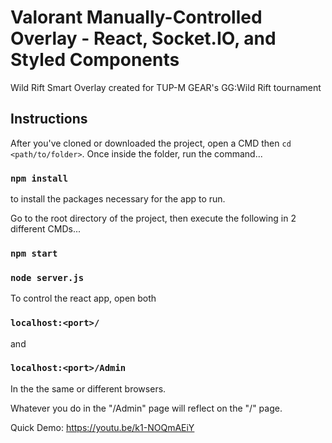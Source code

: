 # Valorant Manually-Controlled Overlay - React, Socket.IO, and Styled Components
Wild Rift Smart Overlay created for TUP-M GEAR's GG:Wild Rift tournament

## Instructions
After you've cloned or downloaded the project, open a CMD then `cd <path/to/folder>`. Once inside the folder, run the command...
### `npm install`
to install the packages necessary for the app to run.

Go to the root directory of the project, then execute the following in 2 different CMDs...
### `npm start`
### `node server.js`

To control the react app, open both
### `localhost:<port>/`
and
### `localhost:<port>/Admin`
In the the same or different browsers.

Whatever you do in the "/Admin" page will reflect on the "/" page.

Quick Demo: https://youtu.be/k1-NOQmAEiY
